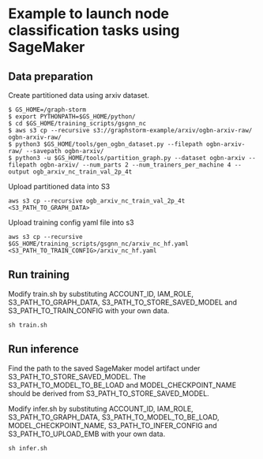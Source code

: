 # Example to launch node classification tasks using SageMaker

## Data preparation
Create partitioned data using arxiv dataset.
```
$ GS_HOME=/graph-storm
$ export PYTHONPATH=$GS_HOME/python/
$ cd $GS_HOME/training_scripts/gsgnn_nc
$ aws s3 cp --recursive s3://graphstorm-example/arxiv/ogbn-arxiv-raw/ ogbn-arxiv-raw/
$ python3 $GS_HOME/tools/gen_ogbn_dataset.py --filepath ogbn-arxiv-raw/ --savepath ogbn-arxiv/
$ python3 -u $GS_HOME/tools/partition_graph.py --dataset ogbn-arxiv --filepath ogbn-arxiv/ --num_parts 2 --num_trainers_per_machine 4 --output ogb_arxiv_nc_train_val_2p_4t
```

Upload partitioned data into S3
```
aws s3 cp --recursive ogb_arxiv_nc_train_val_2p_4t <S3_PATH_TO_GRAPH_DATA>
```

Upload training config yaml file into s3
```
aws s3 cp --recursive $GS_HOME/training_scripts/gsgnn_nc/arxiv_nc_hf.yaml <S3_PATH_TO_TRAIN_CONFIG>/arxiv_nc_hf.yaml
```

## Run training
Modify train.sh by substituting ACCOUNT_ID, IAM_ROLE, S3_PATH_TO_GRAPH_DATA, S3_PATH_TO_STORE_SAVED_MODEL and S3_PATH_TO_TRAIN_CONFIG with your own data.

```
sh train.sh
```

## Run inference
Find the path to the saved SageMaker model artifact under S3_PATH_TO_STORE_SAVED_MODEL. The S3_PATH_TO_MODEL_TO_BE_LOAD and MODEL_CHECKPOINT_NAME should be derived from S3_PATH_TO_STORE_SAVED_MODEL.

Modify infer.sh by substituting ACCOUNT_ID, IAM_ROLE, S3_PATH_TO_GRAPH_DATA, S3_PATH_TO_MODEL_TO_BE_LOAD, MODEL_CHECKPOINT_NAME, S3_PATH_TO_INFER_CONFIG and S3_PATH_TO_UPLOAD_EMB with your own data.

```
sh infer.sh
```
